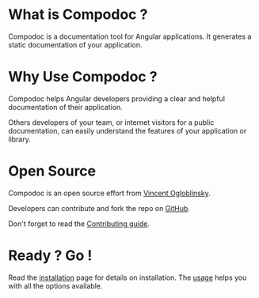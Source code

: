 # What is Compodoc ?

Compodoc is a documentation tool for Angular applications. It generates a static documentation of your application.

# Why Use Compodoc ?

Compodoc helps Angular developers providing a clear and helpful documentation of their application.

Others developers of your team, or internet visitors for a public documentation, can easily understand the features of your application or library.

# Open Source

Compodoc is an open source effort from [Vincent Ogloblinsky](http://www.vincentogloblinsky.com).

Developers can contribute and fork the repo on [GitHub](https://github.com/compodoc/compodoc).

Don't forget to read the [Contributing guide](https://github.com/compodoc/compodoc/blob/master/.github/CONTRIBUTING.md).

# Ready ? Go !

Read the [installation](./installation.html) page for details on installation. The [usage](./usage.html) helps you with all the options available.
